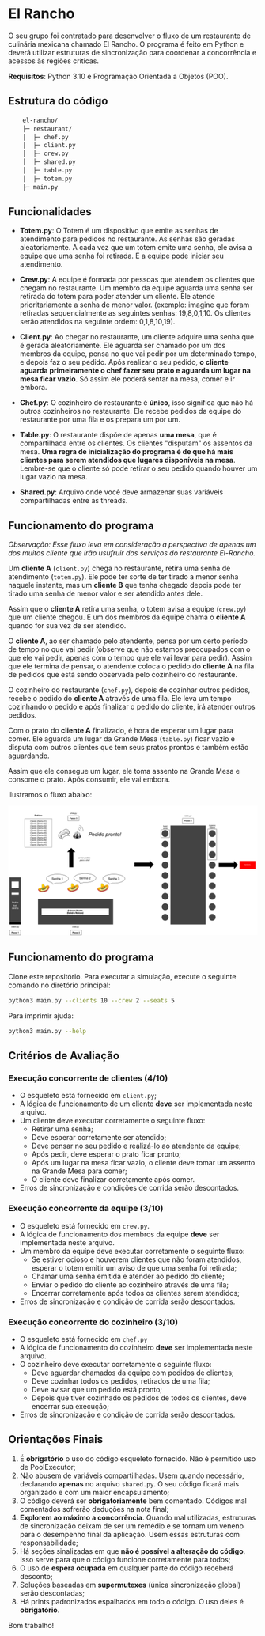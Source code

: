 # El Rancho

O seu grupo foi contratado para desenvolver o fluxo de um restaurante de culinária mexicana chamado El Rancho. O programa é feito em Python e deverá utilizar estruturas de sincronização para coordenar a concorrência e acessos às regiões críticas.

**Requisitos**: Python 3.10 e Programação Orientada a Objetos (POO).

## Estrutura do código

```bash
    el-rancho/
    ├─ restaurant/
    │  ├─ chef.py
    │  ├─ client.py
    │  ├─ crew.py
    │  ├─ shared.py
    │  ├─ table.py
    │  ├─ totem.py
    ├─ main.py

```

## Funcionalidades

- **Totem.py**: O Totem é um dispositivo que emite as senhas de atendimento para pedidos no restaurante. As senhas são geradas aleatoriamente. A cada vez que um totem emite uma senha, ele avisa a equipe que uma senha foi retirada. E a equipe pode iniciar seu atendimento. 

- **Crew.py**: A equipe é formada por pessoas que atendem os clientes que chegam no restaurante. Um membro da equipe aguarda uma senha ser retirada do totem para poder atender um cliente. Ele atende prioritariamente a senha de menor valor. (exemplo: imagine que foram retiradas sequencialmente as seguintes senhas: 19,8,0,1,10. Os clientes serão atendidos na seguinte ordem: 0,1,8,10,19).


- **Client.py**: Ao chegar no restaurante, um cliente adquire uma senha que é gerada aleatoriamente. Ele aguarda ser chamado por um dos membros da equipe, pensa no que vai pedir por um determinado tempo, e depois faz o seu pedido. Após realizar o seu pedido, **o cliente aguarda primeiramente o chef fazer seu prato e aguarda um lugar na mesa ficar vazio**. Só assim ele poderá sentar na mesa, comer e ir embora.  


- **Chef.py**: O cozinheiro do restaurante é **único**, isso significa que não há outros cozinheiros no restaurante. Ele recebe pedidos da equipe do restaurante por uma fila e os prepara um por um.

- **Table.py**: O restaurante dispõe de apenas **uma mesa**, que é compartilhada entre os clientes. Os clientes "disputam" os assentos da mesa. **Uma regra de inicialização do programa é de que há mais clientes para serem atendidos que lugares disponíveis na mesa**. Lembre-se que o cliente só pode retirar o seu pedido quando houver um lugar vazio na mesa.

- **Shared.py**: Arquivo onde você deve armazenar suas variáveis compartilhadas entre as threads.

## Funcionamento do programa

*Observação: Esse fluxo leva em consideração a perspectiva de apenas um dos muitos cliente que irão usufruir dos serviços do restaurante El-Rancho.* 

Um **cliente A** (`client.py`) chega no restaurante, retira uma senha de atendimento (`totem.py`). Ele pode ter sorte de ter tirado a menor senha naquele instante, mas um **cliente B** que tenha chegado depois pode ter tirado uma senha de menor valor e ser atendido antes dele. 

Assim que o **cliente A** retira uma senha, o totem avisa a equipe (`crew.py`) que um cliente chegou. E um dos membros da equipe chama o **cliente A** quando for sua vez de ser atendido.

O **cliente A**, ao ser chamado pelo atendente, pensa por um certo período de tempo no que vai pedir (observe que não estamos preocupados com o que ele vai pedir, apenas com o tempo que ele vai levar para pedir). Assim que ele termina de pensar, o atendente coloca o pedido do **cliente A** na fila de pedidos que está sendo observada pelo cozinheiro do restaurante. 

O cozinheiro do restaurante (`chef.py`), depois de cozinhar outros pedidos, recebe o pedido do **cliente A** através de uma fila. Ele leva um tempo cozinhando o pedido e após finalizar o pedido do cliente, irá atender outros pedidos.

Com o prato do **cliente A** finalizado, é hora de esperar um lugar para comer. Ele aguarda um lugar da Grande Mesa (`table.py`) ficar vazio e disputa com outros clientes que tem seus pratos prontos e também estão aguardando. 

Assim que ele consegue um lugar, ele toma assento na Grande Mesa e consome o prato. Após consumir, ele vai embora.

Ilustramos o fluxo abaixo:

![el_rancho image](./flux.svg)

## Funcionamento do programa

Clone este repositório. Para executar a simulação, execute o seguinte comando no diretório principal:


```bash
python3 main.py --clients 10 --crew 2 --seats 5
```

Para imprimir ajuda:


```bash
python3 main.py --help
```

## Critérios de Avaliação

### Execução concorrente de clientes (4/10)
- O esqueleto está fornecido em `client.py`;
- A lógica de funcionamento de um cliente **deve** ser implementada neste arquivo.
- Um cliente deve executar corretamente o seguinte fluxo:
    - Retirar uma senha;  
    - Deve esperar corretamente ser atendido;
    - Deve pensar no seu pedido e realizá-lo ao atendente da equipe;
    - Após pedir, deve esperar o prato ficar pronto;
    - Após um lugar na mesa ficar vazio, o cliente deve tomar um assento na Grande Mesa para comer;
    - O cliente deve finalizar corretamente após comer.
- Erros de sincronização e condições de corrida serão descontados.

### Execução concorrente da equipe (3/10)
- O esqueleto está fornecido em `crew.py`.
- A lógica de funcionamento dos membros da equipe **deve** ser implementada neste arquivo.
- Um membro da equipe deve executar corretamente o seguinte fluxo:
    - Se estiver ocioso e houverem clientes que não foram atendidos, esperar o totem emitir um aviso de que uma senha foi retirada;
    - Chamar uma senha emitida e atender ao pedido do cliente;
    - Enviar o pedido do cliente ao cozinheiro através de uma fila;
    - Encerrar corretamente após todos os clientes serem atendidos;
- Erros de sincronização e condição de corrida serão descontados.

### Execução concorrente do cozinheiro (3/10)
- O esqueleto está fornecido em `chef.py`
- A lógica de funcionamento do cozinheiro **deve** ser implementada neste arquivo.
- O cozinheiro deve executar corretamente o seguinte fluxo:
    - Deve aguardar chamados da equipe com pedidos de clientes;
    - Deve cozinhar todos os pedidos, retirados de uma fila;
    - Deve avisar que um pedido está pronto;
    - Depois que tiver cozinhado os pedidos de todos os clientes, deve encerrar sua execução;
- Erros de sincronização e condição de corrida serão descontados.

## Orientações Finais
1. É **obrigatório** o uso do código esqueleto fornecido. Não é permitido uso de PoolExecutor;
2. Não abusem de variáveis compartilhadas. Usem quando necessário, declarando **apenas** no arquivo `shared.py`. O seu código ficará mais organizado e com um maior encapsulamento;
3.  O código deverá ser **obrigatoriamente** bem comentado. Códigos mal comentados sofrerão deduções na nota final;
4.  **Explorem ao máximo a concorrência**. Quando mal utilizadas, estruturas de sincronização deixam de ser um remédio e se tornam um veneno para o desempenho final da aplicação. Usem essas estruturas com responsabilidade;
5. Há seções sinalizadas em que **não é possível a alteração do código**. Isso serve para que o código funcione corretamente para todos;
6. O uso de **espera ocupada** em qualquer parte do código receberá desconto;
7. Soluções baseadas em **supermutexes** (única sincronização global) serão descontadas;
8. Há prints padronizados espalhados em todo o código. O uso deles é **obrigatório**.

    
Bom trabalho!
